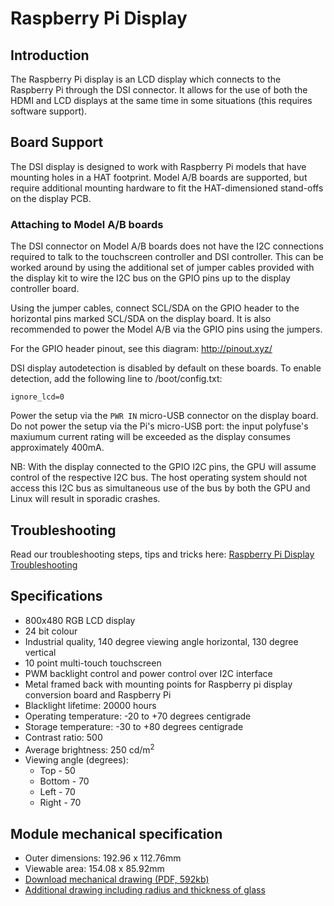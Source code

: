# Raspberry Pi Display

## Introduction

The Raspberry Pi display is an LCD display which connects to the Raspberry Pi through the DSI connector. It allows for the use of both the HDMI and LCD displays at the same time in some situations (this requires software support).

## Board Support

The DSI display is designed to work with Raspberry Pi models that have mounting holes in a HAT footprint. Model A/B boards are supported, but require additional mounting hardware to fit the HAT-dimensioned stand-offs on the display PCB.

### Attaching to Model A/B boards

The DSI connector on Model A/B boards does not have the I2C connections required to talk to the touchscreen controller and DSI controller. This can be worked around by using the additional set of jumper cables provided with the display kit to wire the I2C bus on the GPIO pins up to the display controller board.

Using the jumper cables, connect SCL/SDA on the GPIO header to the horizontal pins marked SCL/SDA on the display board. It is also recommended to power the Model A/B via the GPIO pins using the jumpers.

For the GPIO header pinout, see this diagram: http://pinout.xyz/

DSI display autodetection is disabled by default on these boards. To enable detection, add the following line to /boot/config.txt:

`ignore_lcd=0`

Power the setup via the `PWR IN` micro-USB connector on the display board. Do not power the setup via the Pi's micro-USB port: the input polyfuse's maxiumum current rating will be exceeded as the display consumes approximately 400mA.

NB: With the display connected to the GPIO I2C pins, the GPU will assume control of the respective I2C bus. The host operating system should not access this I2C bus as simultaneous use of the bus by both the GPU and Linux will result in sporadic crashes.

## Troubleshooting

Read our troubleshooting steps, tips and tricks here: [Raspberry Pi Display Troubleshooting](troubleshooting.md)

## Specifications

* 800x480 RGB LCD display
* 24 bit colour
* Industrial quality, 140 degree viewing angle horizontal, 130 degree vertical
* 10 point multi-touch touchscreen
* PWM backlight control and power control over I2C interface
* Metal framed back with mounting points for Raspberry pi display conversion board and Raspberry Pi
* Blacklight lifetime: 20000 hours
* Operating temperature: -20 to +70 degrees centigrade
* Storage temperature: -30 to +80 degrees centigrade
* Contrast ratio: 500
* Average brightness: 250 cd/m<sup>2</sup>
* Viewing angle (degrees):
  * Top - 50
  * Bottom - 70
  * Left - 70
  * Right - 70

## Module mechanical specification

* Outer dimensions: 192.96 x 112.76mm
* Viewable area: 154.08 x 85.92mm
* [Download mechanical drawing (PDF, 592kb)](7InchDisplayDrawing-14092015.pdf)
* [Additional drawing including radius and thickness of glass](radius.png)

